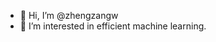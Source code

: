 - 👋 Hi, I’m @zhengzangw
- 👀 I’m interested in efficient machine learning.

<!---
zhengzangw/zhengzangw is a ✨ special ✨ repository because its `README.md` (this file) appears on your GitHub profile.
You can click the Preview link to take a look at your changes.
--->
